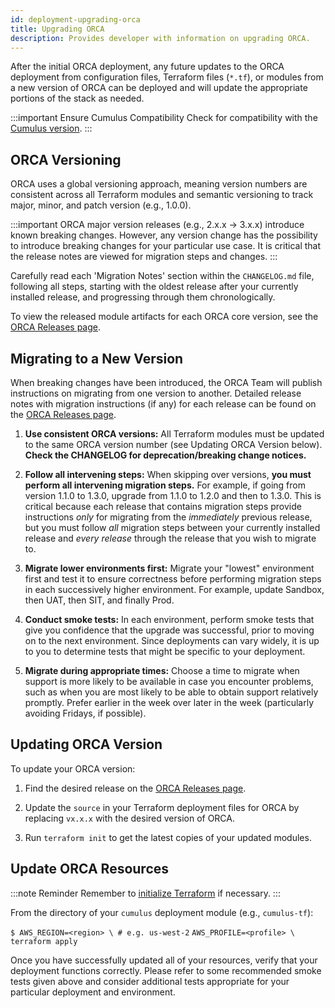```yaml
---
id: deployment-upgrading-orca
title: Upgrading ORCA
description: Provides developer with information on upgrading ORCA.
---
```


After the initial ORCA deployment, any future updates to the ORCA deployment
from configuration files, Terraform files (`*.tf`), or modules from a new
version of ORCA can be deployed and will update the appropriate portions of
the stack as needed.

:::important Ensure Cumulus Compatibility
Check for compatibility with the [Cumulus version](https://wiki.earthdata.nasa.gov/display/CUMULUS/Supported+PI+Versions).
:::

## ORCA Versioning

ORCA uses a global versioning approach, meaning version numbers are
consistent across all Terraform modules and semantic versioning to track
major, minor, and patch version (e.g., 1.0.0).

:::important
ORCA major version releases (e.g., 2.x.x -> 3.x.x) introduce known breaking
changes. However, any version change has the possibility to introduce breaking
changes for your particular use case. It is critical that the release notes
are viewed for migration steps and changes.
:::

Carefully read each 'Migration Notes'
section within the `CHANGELOG.md` file, following all steps, starting with the oldest release after your
currently installed release, and progressing through them chronologically.

To view the released module artifacts for each ORCA core
version, see the [ORCA Releases page](https://github.com/nasa/cumulus-orca/releases).

## Migrating to a New Version

When breaking changes have been introduced, the ORCA Team will publish
instructions on migrating from one version to another. Detailed release notes
with migration instructions (if any) for each release can be found on the
[ORCA Releases page](https://github.com/nasa/cumulus-orca/releases).

1.	**Use consistent ORCA versions:** All Terraform modules must be updated
to the same ORCA version number (see Updating ORCA Version below). **Check
the CHANGELOG for deprecation/breaking change notices.**

2.	**Follow all intervening steps:** When skipping over versions, **you must
perform all intervening migration steps.** For example, if going from version
1.1.0 to 1.3.0, upgrade from 1.1.0 to 1.2.0 and then to 1.3.0. This is
critical because each release that contains migration steps provide
instructions *only* for migrating from the *immediately* previous release,
but you must follow *all* migration steps between your currently installed
release and *every release* through the release that you wish to migrate to.

3.	**Migrate lower environments first:** Migrate your "lowest" environment
first and test it to ensure correctness before performing migration steps in
each successively higher environment. For example, update Sandbox, then UAT,
then SIT, and finally Prod.

4.	**Conduct smoke tests:** In each environment, perform smoke tests that
give you confidence that the upgrade was successful, prior to moving on to
the next environment. Since deployments can vary widely, it is up to you to
determine tests that might be specific to your deployment.

5.	**Migrate during appropriate times:** Choose a time to migrate when
support is more likely to be available in case you encounter problems, such
as when you are most likely to be able to obtain support relatively promptly.
Prefer earlier in the week over later in the week (particularly avoiding
Fridays, if possible).

## Updating ORCA Version

To update your ORCA version:

1.	Find the desired release on the [ORCA Releases page](https://github.com/nasa/cumulus-orca/releases).

2.	Update the `source` in your Terraform deployment files for ORCA by
replacing `vx.x.x` with the desired version of ORCA.

3.	Run `terraform init` to get the latest copies of your updated modules.

## Update ORCA Resources

:::note Reminder
Remember to [initialize Terraform](https://nasa.github.io/cumulus/docs/deployment/deployment-readme#initialize-terraform)
if necessary.
:::

From the directory of your `cumulus` deployment module (e.g., `cumulus-tf`):

`$ AWS_REGION=<region> \ # e.g. us-west-2`
    `AWS_PROFILE=<profile> \`
    `terraform apply`

Once you have successfully updated all of your resources, verify that your
deployment functions correctly. Please refer to some recommended smoke tests
given above and consider additional tests appropriate for your particular
deployment and environment.

